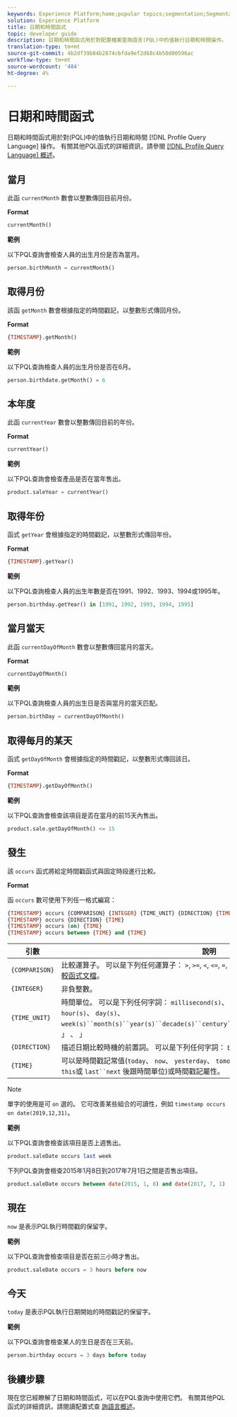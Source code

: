 ```yaml
---
keywords: Experience Platform;home;popular topics;segmentation;Segmentation;Segmentation Service;pql;PQL;Profile Query Language;date and time functions;datetime functions;datetime;date;time;
solution: Experience Platform
title: 日期和時間函式
topic: developer guide
description: 日期和時間函式用於對配置檔案查詢語言(PQL)中的值執行日期和時間操作。
translation-type: tm+mt
source-git-commit: 4b2df39b84b2874cbfda9ef2d68c4b50d00596ac
workflow-type: tm+mt
source-wordcount: '484'
ht-degree: 4%

---
```



# 日期和時間函式

日期和時間函式用於對(PQL)中的值執行日期和時間 [!DNL Profile Query Language] 操作。 有關其他PQL函式的詳細資訊，請參閱 [[!DNL Profile Query Language] 概述](./overview.md)。

## 當月

此函 `currentMonth` 數會以整數傳回目前月份。

**Format**

```sql
currentMonth()
```

**範例**

以下PQL查詢會檢查人員的出生月份是否為當月。

```sql
person.birthMonth = currentMonth()
```

## 取得月份

該函 `getMonth` 數會根據指定的時間戳記，以整數形式傳回月份。

**Format**

```sql
{TIMESTAMP}.getMonth()
```

**範例**

以下PQL查詢檢查人員的出生月份是否在6月。

```sql
person.birthdate.getMonth() = 6
```

## 本年度

此函 `currentYear` 數會以整數傳回目前的年份。

**Format**

```sql
currentYear()
```

**範例**

以下PQL查詢會檢查產品是否在當年售出。

```sql
product.saleYear = currentYear()
```

## 取得年份

函式 `getYear` 會根據指定的時間戳記，以整數形式傳回年份。

**Format**

```sql
{TIMESTAMP}.getYear()
```

**範例**

以下PQL查詢檢查人員的出生年數是否在1991、1992、1993、1994或1995年。

```sql
person.birthday.getYear() in [1991, 1992, 1993, 1994, 1995]
```

## 當月當天

此函 `currentDayOfMonth` 數會以整數傳回當月的當天。

**Format**

```sql
currentDayOfMonth()
```

**範例**

以下PQL查詢檢查人員的出生日是否與當月的當天匹配。

```sql
person.birthDay = currentDayOfMonth()
```

## 取得每月的某天

函式 `getDayOfMonth` 會根據指定的時間戳記，以整數形式傳回該日。

**Format**

```sql
{TIMESTAMP}.getDayOfMonth()
```

**範例**

以下PQL查詢會檢查該項目是否在當月的前15天內售出。

```sql
product.sale.getDayOfMonth() <= 15
```

## 發生

該 `occurs` 函式將給定時間戳函式與固定時段進行比較。

**Format**

函 `occurs` 數可使用下列任一格式編寫：

```sql
{TIMESTAMP} occurs {COMPARISON} {INTEGER} {TIME_UNIT} {DIRECTION} {TIME}
{TIMESTAMP} occurs {DIRECTION} {TIME}
{TIMESTAMP} occurs (on) {TIME}
{TIMESTAMP} occurs between {TIME} and {TIME}
```

| 引數 | 說明 |
| --------- | ----------- |
| `{COMPARISON}` | 比較運算子。 可以是下列任何運算子： `>`, `>=`, `<`, `<=`, `=`, `!=`有關比較函式的更多資訊，請參見比 [較函式文檔](./comparison-functions.md)。 |
| `{INTEGER}` | 非負整數。 |
| `{TIME_UNIT}` | 時間單位。 可以是下列任何字詞： `millisecond(s)`、 、 `second(s)`、 、 `minute(s)`、 、 `hour(s)`、 `day(s)`、 `week(s)``month(s)``year(s)``decade(s)``century``centuries``millennium``millennia`、 」 、 」 |
| `{DIRECTION}` | 描述日期比較時機的前置詞。 可以是下列任何字詞： `before`, `after`, `from` |
| `{TIME}` | 可以是時間戳記常值(`today`、 `now`、 `yesterday`、 `tomorrow`)、相對時間單位(時間單位之一、 `this`或 `last``next` 後跟時間單位)或時間戳記屬性。 |

>[!NOTE]
>
>單字的使用是可 `on` 選的。 它可改善某些組合的可讀性，例如 `timestamp occurs on date(2019,12,31)`。

**範例**

以下PQL查詢會檢查該項目是否上週售出。

```sql
product.saleDate occurs last week
```

下列PQL查詢會檢查2015年1月8日到2017年7月1日之間是否售出項目。

```sql
product.saleDate occurs between date(2015, 1, 8) and date(2017, 7, 1)
```

## 現在

`now` 是表示PQL執行時間戳的保留字。

**範例**

以下PQL查詢會檢查項目是否在前三小時才售出。

```sql
product.saleDate occurs = 3 hours before now
```

## 今天

`today` 是表示PQL執行日期開始的時間戳記的保留字。

**範例**

以下PQL查詢會檢查某人的生日是否在三天前。

```sql
person.birthday occurs = 3 days before today
```

## 後續步驟

現在您已經瞭解了日期和時間函式，可以在PQL查詢中使用它們。 有關其他PQL函式的詳細資訊，請閱讀配置式查 [詢語言概述](./overview.md)。
